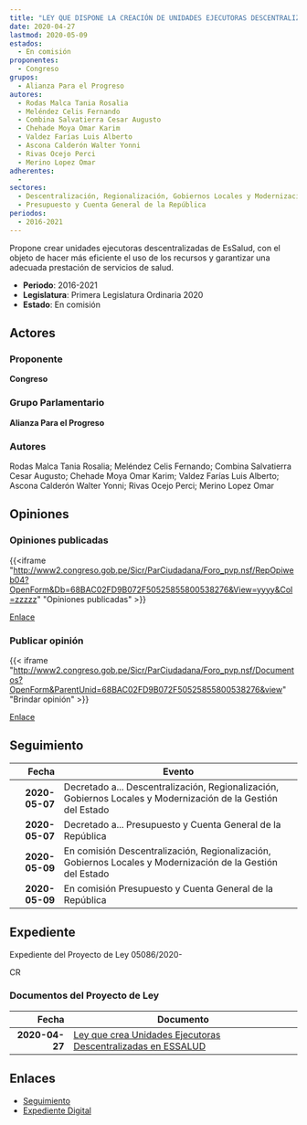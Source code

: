 ```yaml
---
title: "LEY QUE DISPONE LA CREACIÓN DE UNIDADES EJECUTORAS DESCENTRALIZADAS DE ESSALUD"
date: 2020-04-27
lastmod: 2020-05-09
estados: 
  - En comisión
proponentes: 
  - Congreso
grupos: 
  - Alianza Para el Progreso
autores: 
  - Rodas Malca Tania Rosalia
  - Meléndez Celis Fernando
  - Combina Salvatierra Cesar Augusto
  - Chehade Moya Omar Karim
  - Valdez Farías Luis Alberto
  - Ascona Calderón Walter Yonni
  - Rivas Ocejo Perci
  - Merino Lopez Omar
adherentes: 
  - 
sectores: 
  - Descentralización, Regionalización, Gobiernos Locales y Modernización de la Gestión del Estado
  - Presupuesto y Cuenta General de la República
periodos: 
  - 2016-2021
---
```


Propone crear unidades ejecutoras descentralizadas de EsSalud, con el objeto de hacer más eficiente el uso de los recursos y garantizar una adecuada prestación de servicios de salud.

- **Periodo**: 2016-2021
- **Legislatura**: Primera Legislatura Ordinaria 2020
- **Estado**: En comisión

## Actores

### Proponente

**Congreso**

### Grupo Parlamentario

**Alianza Para el Progreso**

### Autores

Rodas Malca Tania Rosalia; Meléndez Celis Fernando; Combina Salvatierra Cesar Augusto; Chehade Moya Omar Karim; Valdez Farías Luis Alberto; Ascona Calderón Walter Yonni; Rivas Ocejo Perci; Merino Lopez Omar


## Opiniones

### Opiniones publicadas

{{<iframe "http://www2.congreso.gob.pe/Sicr/ParCiudadana/Foro_pvp.nsf/RepOpiweb04?OpenForm&Db=68BAC02FD9B072F50525855800538276&View=yyyy&Col=zzzzz" "Opiniones publicadas" >}}

[Enlace](http://www2.congreso.gob.pe/Sicr/ParCiudadana/Foro_pvp.nsf/RepOpiweb04?OpenForm&Db=68BAC02FD9B072F50525855800538276&View=yyyy&Col=zzzzz)
### Publicar opinión

{{< iframe "http://www2.congreso.gob.pe/Sicr/ParCiudadana/Foro_pvp.nsf/Documentos?OpenForm&ParentUnid=68BAC02FD9B072F50525855800538276&view" "Brindar opinión" >}}

[Enlace](http://www2.congreso.gob.pe/Sicr/ParCiudadana/Foro_pvp.nsf/Documentos?OpenForm&ParentUnid=68BAC02FD9B072F50525855800538276&view)

## Seguimiento

| Fecha | Evento |
|------:|--------|
| **2020-05-07** | Decretado a... Descentralización, Regionalización, Gobiernos Locales y Modernización de la Gestión del Estado|
| **2020-05-07** | Decretado a... Presupuesto y Cuenta General de la República|
| **2020-05-09** | En comisión Descentralización, Regionalización, Gobiernos Locales y Modernización de la Gestión del Estado|
| **2020-05-09** | En comisión Presupuesto y Cuenta General de la República|


## Expediente

Expediente del Proyecto de Ley 05086/2020-

CR


### Documentos del Proyecto de Ley

| Fecha | Documento |
|------:|--------|
| **2020-04-27** | [Ley que crea Unidades Ejecutoras Descentralizadas en ESSALUD](http://www.leyes.congreso.gob.pe/Documentos/2016_2021/Proyectos_de_Ley_y_de_Resoluciones_Legislativas/PL05086_20200427.pdf) |

## Enlaces 

- [Seguimiento](http://www2.congreso.gob.pe/Sicr/TraDocEstProc/CLProLey2016.nsf/f7fff46988ca05b1052578e100829cc7/01c2f810dee321d7052585580003ec7e?OpenDocument)
- [Expediente Digital](http://www2.congreso.gob.pe/Sicr/TraDocEstProc/CLProLey2016.nsf/f7fff46988ca05b1052578e100829cc7/01c2f810dee321d7052585580003ec7e?OpenDocument&Click=05257FB7005EB655.eb71d0cf91d8294e05256cdf006b5706/$Body/0.1C6C)
